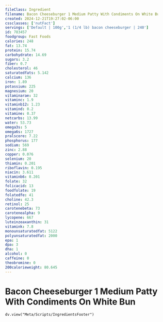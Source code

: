 ```yaml
---
fileClass: Ingredient
filename: Bacon Cheeseburger 1 Medium Patty With Condiments On White Bun
created: 2024-12-21T19:27:02-06:00
cssclasses: ['nutFact']
servings: ['Default | 100g','1 (1/4 lb) bacon cheeseburger | 240']
id: 783457
foodgroup: Fast Foods
calories: 248
fat: 13.74
protein: 15.74
carbohydrate: 14.69
sugars: 3.2
fiber: 0.7
cholesterol: 46
saturatedfats: 5.142
calcium: 136
iron: 1.89
potassium: 225
magnesium: 20
vitaminarae: 32
vitaminc: 1.9
vitaminb12: 1.23
vitamind: 0.2
vitamine: 0.37
netcarbs: 13.99
water: 53.73
omega3s: 5
omega6s: 1727
pralscore: 7.22
phosphorus: 177
sodium: 569
zinc: 2.88
copper: 0.076
selenium: 20
thiamin: 0.201
riboflavin: 0.195
niacin: 3.611
vitaminb6: 0.201
folate: 32
folicacid: 13
foodfolate: 19
folatedfe: 41
choline: 42.3
retinol: 25
carotenebeta: 73
carotenealpha: 9
lycopene: 667
luteinzeaxanthin: 31
vitamink: 7.8
monounsaturatedfat: 5122
polyunsaturatedfat: 2000
epa: 1
dpa: 3
dha: 1
alcohol: 0
caffeine: 0
theobromine: 0
200calorieweight: 80.645
---
```


# Bacon Cheeseburger 1 Medium Patty With Condiments On White Bun

```dataviewjs
dv.view("Meta/Scripts/IngredientsFooter")
```